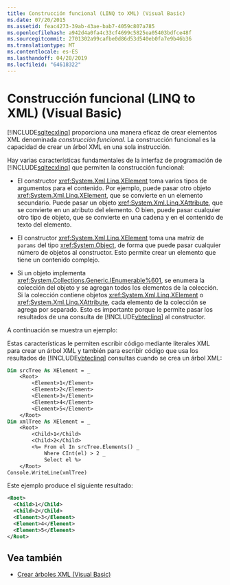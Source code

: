 ```yaml
---
title: Construcción funcional (LINQ to XML) (Visual Basic)
ms.date: 07/20/2015
ms.assetid: feac4273-39ab-43ae-bab7-4059c807a785
ms.openlocfilehash: a942d4a0fa4c33cf4699c5825ea05403bdfce48f
ms.sourcegitcommit: 2701302a99cafbe0d86d53d540eb0fa7e9b46b36
ms.translationtype: MT
ms.contentlocale: es-ES
ms.lasthandoff: 04/28/2019
ms.locfileid: "64618322"
---
```

# <a name="functional-construction-linq-to-xml-visual-basic"></a>Construcción funcional (LINQ to XML) (Visual Basic)
[!INCLUDE[sqltecxlinq](~/includes/sqltecxlinq-md.md)] proporciona una manera eficaz de crear elementos XML denominada *construcción funcional*. La construcción funcional es la capacidad de crear un árbol XML en una sola instrucción.  
  
 Hay varias características fundamentales de la interfaz de programación de [!INCLUDE[sqltecxlinq](~/includes/sqltecxlinq-md.md)] que permiten la construcción funcional:  
  
- El constructor <xref:System.Xml.Linq.XElement> toma varios tipos de argumentos para el contenido. Por ejemplo, puede pasar otro objeto <xref:System.Xml.Linq.XElement>, que se convierte en un elemento secundario. Puede pasar un objeto <xref:System.Xml.Linq.XAttribute>, que se convierte en un atributo del elemento. O bien, puede pasar cualquier otro tipo de objeto, que se convierte en una cadena y en el contenido de texto del elemento.  
  
- El constructor <xref:System.Xml.Linq.XElement> toma una matriz de `params` del tipo <xref:System.Object>, de forma que puede pasar cualquier número de objetos al constructor. Esto permite crear un elemento que tiene un contenido complejo.  
  
- Si un objeto implementa <xref:System.Collections.Generic.IEnumerable%601>, se enumera la colección del objeto y se agregan todos los elementos de la colección. Si la colección contiene objetos <xref:System.Xml.Linq.XElement> o <xref:System.Xml.Linq.XAttribute>, cada elemento de la colección se agrega por separado. Esto es importante porque le permite pasar los resultados de una consulta de [!INCLUDE[vbteclinq](~/includes/vbteclinq-md.md)] al constructor.  
  
 A continuación se muestra un ejemplo:  
  
 Estas características le permiten escribir código mediante literales XML para crear un árbol XML y también para escribir código que usa los resultados de [!INCLUDE[vbteclinq](~/includes/vbteclinq-md.md)] consultas cuando se crea un árbol XML:  
  
```vb  
Dim srcTree As XElement = _  
    <Root>  
        <Element>1</Element>  
        <Element>2</Element>  
        <Element>3</Element>  
        <Element>4</Element>  
        <Element>5</Element>  
    </Root>  
Dim xmlTree As XElement = _  
    <Root>  
        <Child>1</Child>  
        <Child>2</Child>  
        <%= From el In srcTree.Elements() _  
            Where CInt(el) > 2 _  
            Select el %>  
    </Root>  
Console.WriteLine(xmlTree)  
```  
  
 Este ejemplo produce el siguiente resultado:  
  
```xml  
<Root>  
  <Child>1</Child>  
  <Child>2</Child>  
  <Element>3</Element>  
  <Element>4</Element>  
  <Element>5</Element>  
</Root>  
```  
  
## <a name="see-also"></a>Vea también

- [Crear árboles XML (Visual Basic)](../../../../visual-basic/programming-guide/concepts/linq/creating-xml-trees.md)
